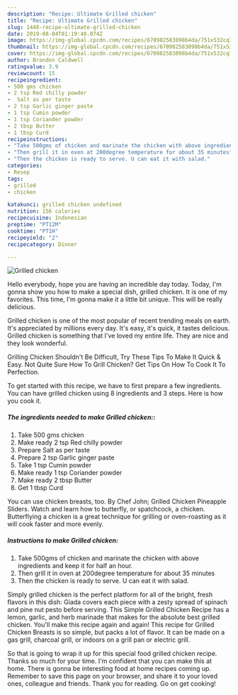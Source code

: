 ```yaml
---
description: "Recipe: Ultimate Grilled chicken"
title: "Recipe: Ultimate Grilled chicken"
slug: 1448-recipe-ultimate-grilled-chicken
date: 2019-08-04T01:19:40.074Z
image: https://img-global.cpcdn.com/recipes/670982583098b4da/751x532cq70/grilled-chicken-recipe-main-photo.jpg
thumbnail: https://img-global.cpcdn.com/recipes/670982583098b4da/751x532cq70/grilled-chicken-recipe-main-photo.jpg
cover: https://img-global.cpcdn.com/recipes/670982583098b4da/751x532cq70/grilled-chicken-recipe-main-photo.jpg
author: Brandon Caldwell
ratingvalue: 3.9
reviewcount: 15
recipeingredient:
- 500 gms chicken
- 2 tsp Red chilly powder
-  Salt as per taste
- 2 tsp Garlic ginger paste
- 1 tsp Cumin powder
- 1 tsp Coriander powder
- 2 tbsp Butter
- 1 tbsp Curd
recipeinstructions:
- "Take 500gms of chicken and marinate the chicken with above ingredients and keep it for half an hour."
- "Then grill it in oven at 200degree temperature for about 35 minutes"
- "Then the chicken is ready to serve. U can eat it with salad."
categories:
- Resep
tags:
- grilled
- chicken

katakunci: grilled chicken undefined
nutrition: 156 calories
recipecuisine: Indonesian
preptime: "PT12M"
cooktime: "PT1H"
recipeyield: "2"
recipecategory: Dinner

---
```



![Grilled chicken](https://img-global.cpcdn.com/recipes/670982583098b4da/751x532cq70/grilled-chicken-recipe-main-photo.jpg)

Hello everybody, hope you are having an incredible day today. Today, I'm gonna show you how to make a special dish, grilled chicken. It is one of my favorites. This time, I'm gonna make it a little bit unique. This will be really delicious.

Grilled chicken is one of the most popular of recent trending meals on earth. It's appreciated by millions every day. It's easy, it's quick, it tastes delicious. Grilled chicken is something that I've loved my entire life. They are nice and they look wonderful.

Grilling Chicken Shouldn&#39;t Be Difficult, Try These Tips To Make It Quick &amp; Easy. Not Quite Sure How To Grill Chicken? Get Tips On How To Cook It To Perfection.


To get started with this recipe, we have to first prepare a few ingredients. You can have grilled chicken using 8 ingredients and 3 steps. Here is how you cook it.

##### The ingredients needed to make Grilled chicken::

1. Take 500 gms chicken
1. Make ready 2 tsp Red chilly powder
1. Prepare  Salt as per taste
1. Prepare 2 tsp Garlic ginger paste
1. Take 1 tsp Cumin powder
1. Make ready 1 tsp Coriander powder
1. Make ready 2 tbsp Butter
1. Get 1 tbsp Curd


You can use chicken breasts, too. By Chef John; Grilled Chicken Pineapple Sliders. Watch and learn how to butterfly, or spatchcock, a chicken. Butterflying a chicken is a great technique for grilling or oven-roasting as it will cook faster and more evenly. 

##### Instructions to make Grilled chicken:

1. Take 500gms of chicken and marinate the chicken with above ingredients and keep it for half an hour.
1. Then grill it in oven at 200degree temperature for about 35 minutes
1. Then the chicken is ready to serve. U can eat it with salad.


Simply grilled chicken is the perfect platform for all of the bright, fresh flavors in this dish: Giada covers each piece with a zesty spread of spinach and pine nut pesto before serving. This Simple Grilled Chicken Recipe has a lemon, garlic, and herb marinade that makes for the absolute best grilled chicken. You&#39;ll make this recipe again and again! This recipe for Grilled Chicken Breasts is so simple, but packs a lot of flavor. It can be made on a gas grill, charcoal grill, or indoors on a grill pan or electric grill. 

So that is going to wrap it up for this special food grilled chicken recipe. Thanks so much for your time. I'm confident that you can make this at home. There is gonna be interesting food at home recipes coming up. Remember to save this page on your browser, and share it to your loved ones, colleague and friends. Thank you for reading. Go on get cooking!
